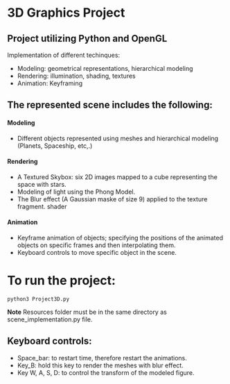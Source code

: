 # 3D Graphics Project

## Project utilizing Python and OpenGL 
Implementation of different techinques:
  * Modeling: geometrical representations, hierarchical modeling
  * Rendering: illumination, shading, textures
  * Animation: Keyframing

## The represented scene includes the following:
#### Modeling
  * Different objects represented using meshes and hierarchical modeling (Planets, Spaceship, etc,.)
#### Rendering
  * A Textured Skybox: six 2D images mapped to a cube representing the space with stars.
  * Modeling of light using the Phong Model.
  * The Blur effect (A Gaussian maske of size 9) applied to the texture fragment. shader
#### Animation
  * Keyframe animation of objects; specifying the positions of the animated objects on specific frames and then interpolating them.
  * Keyboard controls to move specific object in the scene.

 
# To run the project: 
```
python3 Project3D.py
```

**Note** Resources folder must be in the same directory as scene_implementation.py file.


## Keyboard controls:
* Space_bar: to restart time, therefore restart the animations.
* Key_B: hold this key to render the meshes with blur effect.
* Key W, A, S, D: to control the transform of the modeled figure.



